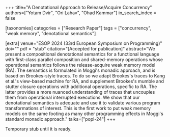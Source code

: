 +++
title="A Denotational Approach to Release/Acquire Concurrency"
authors=["Yotam Dvir", "Ori Lahav", "Ohad Kammar"]
in_search_index = false

[taxonomies]
categories = ["Research Paper"]
tags = ["concurrency", "weak memory", "denotational semantics"]

[extra]
venue="ESOP 2024 (33rd European Symposium on Programming)"
doi=""
pdf = "stub"
citation="[Accepted for publication]"
abstract="We present a compositional denotational semantics for a functional language with first-class parallel composition and shared-memory operations whose operational semantics follows the release-acquire weak memory model (RA). The semantics is formulated in Moggi's monadic approach, and is based on Brookes-style traces. To do so we adapt Brookes's traces to Kang et al.'s view-based machine for RA, and supplement Brookes's mumble and stutter closure operations with additional operations, specific to RA. The latter provides a more nuanced understanding of traces that uncouples them from operational interrupted executions. We show that our denotational semantics is adequate and use it to validate various program transformations of interest. This is the first work to put weak memory models on the same footing as many other programming effects in Moggi's standard monadic approach."
talks=["popl-24"]
+++

Temporary stub until it is ready.
